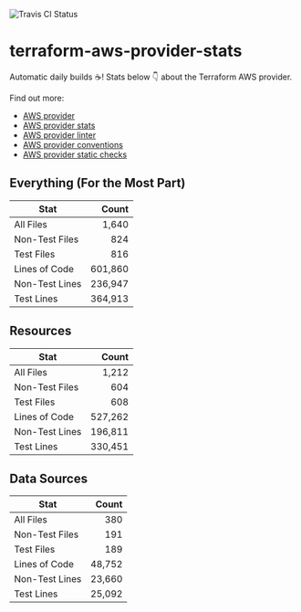 ![Travis CI Status](https://travis-ci.org/YakDriver/terraform-aws-provider-stats.svg?branch=main)
# terraform-aws-provider-stats

Automatic daily builds :coffee:! Stats below :point_down: about the Terraform AWS provider.

Find out more:
* [AWS provider](https://github.com/terraform-providers/terraform-provider-aws)
* [AWS provider stats](https://github.com/YakDriver/terraform-aws-provider-stats)
* [AWS provider linter](https://github.com/terraform-providers/terraform-provider-aws/tree/master/awsproviderlint)
* [AWS provider conventions](https://github.com/YakDriver/terraform-aws-conventions)
* [AWS provider static checks](https://github.com/YakDriver/terraform-aws-provider-static-checks)



## Everything (For the Most Part)

|  Stat  |  Count  |
| ------------- | -------------: |
|  All Files  |  1,640  |
|  Non-Test Files  |  824  |
|  Test Files  |  816  |
|  Lines of Code  |  601,860  |
|  Non-Test Lines  |  236,947  |
|  Test Lines  |  364,913  |



## Resources

|  Stat  |  Count  |
| ------------- | -------------: |
|  All Files  |  1,212  |
|  Non-Test Files  |  604  |
|  Test Files  |  608  |
|  Lines of Code  |  527,262  |
|  Non-Test Lines  |  196,811  |
|  Test Lines  |  330,451  |



## Data Sources

|  Stat  |  Count  |
| ------------- | -------------: |
|  All Files  |  380  |
|  Non-Test Files  |  191  |
|  Test Files  |  189  |
|  Lines of Code  |  48,752  |
|  Non-Test Lines  |  23,660  |
|  Test Lines  |  25,092  |


